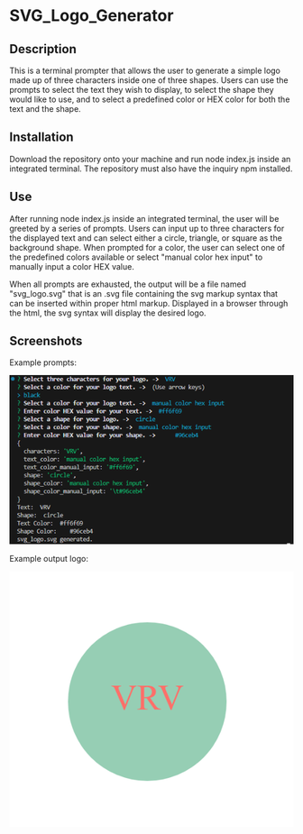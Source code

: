 # SVG_Logo_Generator
## Description
This is a terminal prompter that allows the user to generate a simple logo made up of three characters inside one of three shapes. Users can use the prompts to select the text they wish to display, to select the shape they would like to use, and to select a predefined color or HEX color for both the text and the shape.

## Installation
Download the repository onto your machine and run node index.js inside an integrated terminal. The repository must also have the inquiry npm installed.

## Use
After running node index.js inside an integrated terminal, the user will be greeted by a series of prompts. Users can input up to three characters for the displayed text and can select either a circle, triangle, or square as the background shape. When prompted for a color, the user can select one of the predefined colors available or select "manual color hex input" to manually input a color HEX value.

When all prompts are exhausted, the output will be a file named "svg_logo.svg" that is an .svg file containing the svg markup syntax that can be inserted within proper html markup. Displayed in a browser through the html, the svg syntax will display the desired logo.

## Screenshots
Example prompts:

![Example Terminal Prompts](image.png)

Example output logo:

![Example Completed Output Logo](image-1.png)

